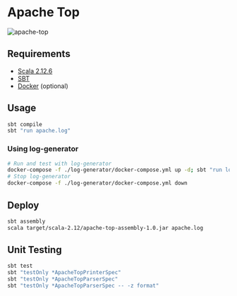 # Apache Top
![apache-top](https://user-images.githubusercontent.com/6814254/41160360-bb5dabb6-6b2f-11e8-8272-ea7a93dc9e7c.gif)

## Requirements
- [Scala 2.12.6](https://www.scala-lang.org/download/)
- [SBT](https://www.scala-sbt.org/download.html)
- [Docker](https://www.docker.com/get-docker) (optional)

## Usage
```bash
sbt compile
sbt "run apache.log"
```
### Using log-generator
```bash
# Run and test with log-generator
docker-compose -f ./log-generator/docker-compose.yml up -d; sbt "run log-generator/access.log"
# Stop log-generator
docker-compose -f ./log-generator/docker-compose.yml down
```

## Deploy
```bash
sbt assembly
scala target/scala-2.12/apache-top-assembly-1.0.jar apache.log
```

## Unit Testing
```bash
sbt test
sbt "testOnly *ApacheTopPrinterSpec"
sbt "testOnly *ApacheTopParserSpec"
sbt "testOnly *ApacheTopParserSpec -- -z format"
```